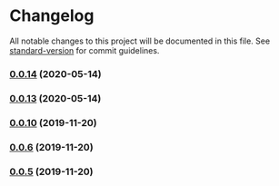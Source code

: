 # Changelog

All notable changes to this project will be documented in this file. See [standard-version](https://github.com/conventional-changelog/standard-version) for commit guidelines.

### [0.0.14](https://github.com/kovboyjder/ui5-middleware-code-coverage/compare/v0.0.13...v0.0.14) (2020-05-14)

### [0.0.13](https://github.com/kovboyjder/ui5-middleware-code-coverage/compare/v0.0.8...v0.0.13) (2020-05-14)

### [0.0.10](https://github.com/kovboyjder/ui5-middleware-code-coverage/compare/v0.0.8...v0.0.10) (2019-11-20)

### [0.0.6](https://github.com/kovboyjder/ui5-middleware-code-coverage/compare/v0.0.5...v0.0.6) (2019-11-20)

### [0.0.5](https://github.com/kovboyjder/ui5-middleware-code-coverage/compare/v0.0.4...v0.0.5) (2019-11-20)
